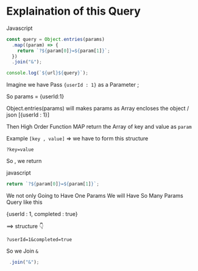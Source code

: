 # Explaination of this Query

Javascript

```javascript
const query = Object.entries(params)
  .map((param) => {
    return `?${param[0]}=${param[1]}`;
  })
  .join("&");

console.log(`${url}${query}`);
```

Imagine we have Pass `{userId : 1}` as a Parameter ;

So params = {userId:1}

Object.entries(params) will makes params as Array encloses the object / json [{userId : 1}]

Then High Order Function MAP return the Array of key and value as `param`

Example `[key , value]` => we have to form this structure

`?key=value`

So , we return

javascript

```javascript
return `?${param[0]}=${param[1]}`;
```

We not only Going to Have One Params We will Have So Many Params Query like this

{userId : 1, completed : true}

==> structure 👇

`?userId=1&completed=true`

So we Join `&`

```javascript
 .join("&");
```

